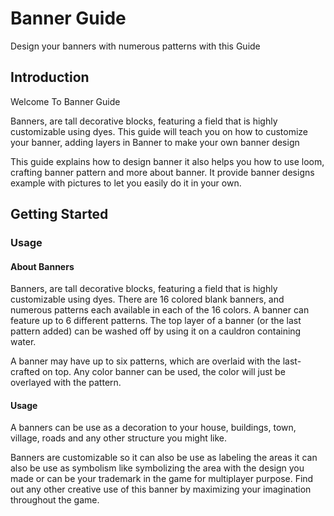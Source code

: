 # Banner Guide

Design your banners with numerous patterns with this Guide

## Introduction

Welcome To Banner Guide

Banners, are tall decorative blocks, featuring a field that is highly customizable using dyes. This guide will teach you on how to customize your banner, adding layers in Banner to make your own banner design

This guide explains how to design banner it also helps you how to use loom, crafting banner pattern and more about banner. It provide banner designs example with pictures to let you easily do it in your own.

## Getting Started

### Usage

#### About Banners

Banners, are tall decorative blocks, featuring a field that is highly customizable using dyes. There are 16 colored blank banners, and numerous patterns each available in each of the 16 colors. A banner can feature up to 6 different patterns. The top layer of a banner (or the last pattern added) can be washed off by using it on a cauldron containing water.

A banner may have up to six patterns, which are overlaid with the last-crafted on top. Any color banner can be used, the color will just be overlayed with the pattern.

#### Usage

A banners can be use as a decoration to your house, buildings, town, village, roads and any other structure you might like.

Banners are customizable so it can also be use as labeling the areas it can also be use as symbolism like symbolizing the area with the design you made or can be your trademark in the game for multiplayer purpose. Find out any other creative use of this banner by maximizing your imagination throughout the game.
